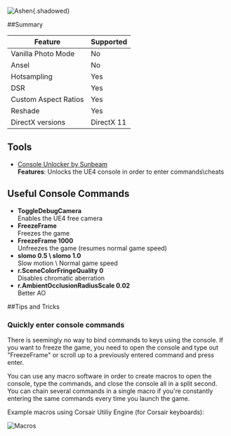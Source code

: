 ![Ashen](Images\ashen_header.png "Shot by NattiDread"){.shadowed}

##Summary

Feature | Supported
--|--
Vanilla Photo Mode | No
Ansel | No
Hotsampling | Yes
DSR | Yes
Custom Aspect Ratios | Yes
Reshade | Yes
DirectX versions | DirectX 11
 
## Tools

* [Console Unlocker by Sunbeam](http://fearlessrevolution.com/viewtopic.php?t=8410)  
**Features**: Unlocks the UE4 console in order to enter commands\cheats

## Useful Console Commands

* **ToggleDebugCamera**  
Enables the UE4 free camera
* **FreezeFrame**  
Freezes the game
* **FreezeFrame 1000**  
Unfreezes the game (resumes normal game speed)
* **slomo 0.5 \ slomo 1.0**  
Slow motion \ Normal game speed
* **r.SceneColorFringeQuality 0**  
Disables chromatic aberration
* **r.AmbientOcclusionRadiusScale 0.02**  
Better AO

##Tips and Tricks

### Quickly enter console commands
There is seemingly no way to bind commands to keys using the console. If you want to freeze the game, you need to open the console and type out "FreezeFrame" or scroll up to a previously entered command and press enter.

You can use any macro software in order to create macros to open the console, type the commands, and close the console all in a split second. You can chain several commands in a single macro if you're constantly entering the same commands every time you launch the game.

Example macros using Corsair Utiliy Engine (for Corsair keyboards):

![Macros](https://i.imgur.com/8eVEqDB.png)
